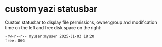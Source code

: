 # custom yazi statusbar

Custom statusbar to display file permissions, owner:group and modification time on the left and free disk space on the right:

```
-rw-r--r-- myuser:myuser 2025-01-03 18:20                                           free: 86G
```
